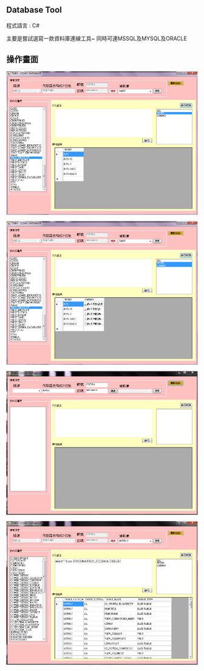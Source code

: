 
## Database Tool

程式語言 : C# 

主要是嘗試選寫一款資料庫連線工具~ 同時可連MSSQL及MYSQL及ORACLE

## 操作畫面

![avatar](./image/01.png)

![avatar](./image/02.png)

![avatar](./image/03.png)

![avatar](./image/04.png)

